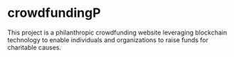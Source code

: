 # crowdfundingP
This project is a philanthropic crowdfunding website leveraging blockchain technology to enable individuals and organizations to raise funds for charitable causes.
